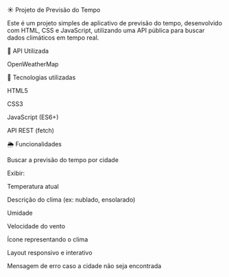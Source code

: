 ☀️ Projeto de Previsão do Tempo

Este é um projeto simples de aplicativo de previsão do tempo, desenvolvido com HTML, CSS e JavaScript, utilizando uma API pública para buscar dados climáticos em tempo real.

📡 API Utilizada

OpenWeatherMap

🧰 Tecnologias utilizadas

HTML5

CSS3

JavaScript (ES6+)

API REST (fetch)

🌦️ Funcionalidades

Buscar a previsão do tempo por cidade

Exibir:

Temperatura atual

Descrição do clima (ex: nublado, ensolarado)

Umidade

Velocidade do vento

Ícone representando o clima

Layout responsivo e interativo

Mensagem de erro caso a cidade não seja encontrada
